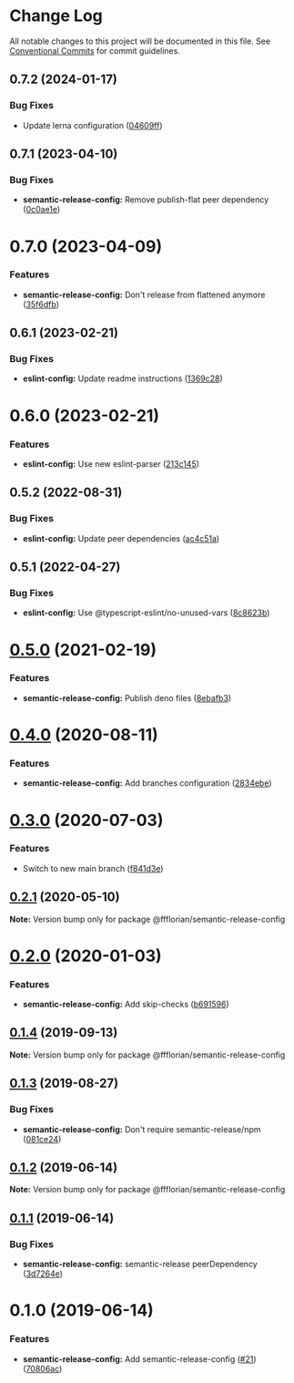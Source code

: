 # Change Log

All notable changes to this project will be documented in this file.
See [Conventional Commits](https://conventionalcommits.org) for commit guidelines.

## 0.7.2 (2024-01-17)


### Bug Fixes

* Update lerna configuration ([04609ff](https://github.com/ffflorian/config/commit/04609ffdd359679f451ae0668df455b6057c5e3d))





## 0.7.1 (2023-04-10)


### Bug Fixes

* **semantic-release-config:** Remove publish-flat peer dependency ([0c0ae1e](https://github.com/ffflorian/config/commit/0c0ae1eca00c7572e4aade89b79bb4ba0024c38d))





# 0.7.0 (2023-04-09)


### Features

* **semantic-release-config:** Don't release from flattened anymore ([35f6dfb](https://github.com/ffflorian/config/commit/35f6dfba7b2bf8d3d18888845dbfe9dafa280a96))





## 0.6.1 (2023-02-21)


### Bug Fixes

* **eslint-config:** Update readme instructions ([1369c28](https://github.com/ffflorian/config/commit/1369c28e4e33cc610a1214961359e75b46032f5b))





# 0.6.0 (2023-02-21)


### Features

* **eslint-config:** Use new eslint-parser ([213c145](https://github.com/ffflorian/config/commit/213c145b32b3221d8dd3082c860c1f21f4fa0e29))





## 0.5.2 (2022-08-31)


### Bug Fixes

* **eslint-config:** Update peer dependencies ([ac4c51a](https://github.com/ffflorian/config/commit/ac4c51af63520d087d03c7d2abd2128ee415b726))





## 0.5.1 (2022-04-27)


### Bug Fixes

* **eslint-config:** Use @typescript-eslint/no-unused-vars ([8c8623b](https://github.com/ffflorian/config/tree/main/packages/semantic-release-config/commit/8c8623b724999980c6519d38db2f355240de4260))





# [0.5.0](https://github.com/ffflorian/config/tree/main/packages/semantic-release-config/compare/@ffflorian/semantic-release-config@0.4.0...@ffflorian/semantic-release-config@0.5.0) (2021-02-19)


### Features

* **semantic-release-config:** Publish deno files ([8ebafb3](https://github.com/ffflorian/config/tree/main/packages/semantic-release-config/commit/8ebafb3616242165a2d59c0d91f110ffa464ccad))





# [0.4.0](https://github.com/ffflorian/config/tree/main/packages/semantic-release-config/compare/@ffflorian/semantic-release-config@0.3.0...@ffflorian/semantic-release-config@0.4.0) (2020-08-11)


### Features

* **semantic-release-config:** Add branches configuration ([2834ebe](https://github.com/ffflorian/config/tree/main/packages/semantic-release-config/commit/2834ebe71a902b663b4b9a1cc51c59807a84601c))





# [0.3.0](https://github.com/ffflorian/config/tree/main/packages/semantic-release-config/compare/@ffflorian/semantic-release-config@0.2.1...@ffflorian/semantic-release-config@0.3.0) (2020-07-03)


### Features

* Switch to new main branch ([f841d3e](https://github.com/ffflorian/config/tree/main/packages/semantic-release-config/commit/f841d3e))





## [0.2.1](https://github.com/ffflorian/config/tree/main/packages/semantic-release-config/compare/@ffflorian/semantic-release-config@0.2.0...@ffflorian/semantic-release-config@0.2.1) (2020-05-10)

**Note:** Version bump only for package @ffflorian/semantic-release-config





# [0.2.0](https://github.com/ffflorian/config/tree/main/packages/semantic-release-config/compare/@ffflorian/semantic-release-config@0.1.4...@ffflorian/semantic-release-config@0.2.0) (2020-01-03)


### Features

* **semantic-release-config:** Add skip-checks ([b691596](https://github.com/ffflorian/config/tree/main/packages/semantic-release-config/commit/b691596))





## [0.1.4](https://github.com/ffflorian/config/tree/main/packages/semantic-release-config/compare/@ffflorian/semantic-release-config@0.1.3...@ffflorian/semantic-release-config@0.1.4) (2019-09-13)

**Note:** Version bump only for package @ffflorian/semantic-release-config





## [0.1.3](https://github.com/ffflorian/config/tree/main/packages/semantic-release-config/compare/@ffflorian/semantic-release-config@0.1.2...@ffflorian/semantic-release-config@0.1.3) (2019-08-27)


### Bug Fixes

* **semantic-release-config:** Don't require semantic-release/npm ([081ce24](https://github.com/ffflorian/config/tree/main/packages/semantic-release-config/commit/081ce24))





## [0.1.2](https://github.com/ffflorian/config/tree/main/packages/semantic-release-config/compare/@ffflorian/semantic-release-config@0.1.1...@ffflorian/semantic-release-config@0.1.2) (2019-06-14)

**Note:** Version bump only for package @ffflorian/semantic-release-config





## [0.1.1](https://github.com/ffflorian/config/tree/main/packages/semantic-release-config/compare/@ffflorian/semantic-release-config@0.1.0...@ffflorian/semantic-release-config@0.1.1) (2019-06-14)


### Bug Fixes

* **semantic-release-config:** semantic-release peerDependency ([3d7264e](https://github.com/ffflorian/config/tree/main/packages/semantic-release-config/commit/3d7264e))





# 0.1.0 (2019-06-14)


### Features

* **semantic-release-config:** Add semantic-release-config ([#21](https://github.com/ffflorian/config/tree/main/packages/semantic-release-config/issues/21)) ([70806ac](https://github.com/ffflorian/config/tree/main/packages/semantic-release-config/commit/70806ac))
